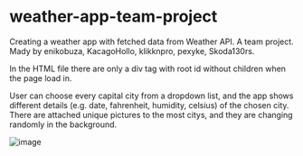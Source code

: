# weather-app-team-project

Creating a weather app with fetched data from Weather API. A team project. Mady by enikobuza, KacagoHollo, klikknpro, pexyke, Skoda130rs.

In the HTML file there are only a div tag with root id without children when the page load in.

User can choose every capital city from a dropdown list, and the app shows different details (e.g. date, fahrenheit, humidity, celsius) of the chosen city. 
There are attached unique pictures to the most citys, and they are changing randomly in the background.

![image](https://user-images.githubusercontent.com/64640272/158870858-27f996fb-8dc8-4a37-a6cf-d19e8eb160da.png)


